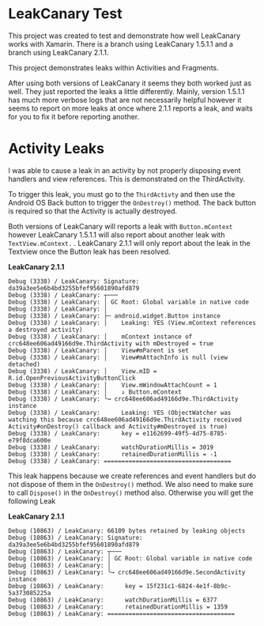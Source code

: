 ﻿# LeakCanary Test

This project was created to test and demonstrate how well LeakCanary works with Xamarin. There is a branch using LeakCanary 1.5.1.1 and a branch using LeakCanary 2.1.1.

This project demonstrates leaks within Activities and Fragments.

After using both versions of LeakCanary it seems they both worked just as well. They just reported the leaks a little differently. Mainly, version 1.5.1.1 has much more verbose logs that are not necessarily helpful however it seems to report on more leaks at once where 2.1.1 reports a leak, and waits for you to fix it before reporting another.

# Activity Leaks

I was able to cause a leak in an activity by not properly disposing event handlers and view references. This is demonstrated on the ThirdActivity. 

To trigger this leak, you must go to the `ThirdActivty` and then use the Android OS Back button to trigger the `OnDestroy()` method. The back button is required so that the Activity is actually destroyed.

Both versions of LeakCanary will reports a leak with `Button.mContext` however LeakCanary 1.5.1.1 will also report about another leak with `TextView.mContext.` . LeakCanary 2.1.1 will only report about the leak in the Textview once the Button leak has been resolved.

**LeakCanary 2.1.1**
```
Debug (3338) / LeakCanary: Signature: da39a3ee5e6b4bd3255bfef95601890afd879
Debug (3338) / LeakCanary: ┬───
Debug (3338) / LeakCanary: │ GC Root: Global variable in native code
Debug (3338) / LeakCanary: │
Debug (3338) / LeakCanary: ├─ android.widget.Button instance
Debug (3338) / LeakCanary: │    Leaking: YES (View.mContext references a destroyed activity)
Debug (3338) / LeakCanary: │    mContext instance of crc648ee606ad49166d9e.ThirdActivity with mDestroyed = true
Debug (3338) / LeakCanary: │    View#mParent is set
Debug (3338) / LeakCanary: │    View#mAttachInfo is null (view detached)
Debug (3338) / LeakCanary: │    View.mID = R.id.OpenPreviousActivityButtonClick
Debug (3338) / LeakCanary: │    View.mWindowAttachCount = 1
Debug (3338) / LeakCanary: │    ↓ Button.mContext
Debug (3338) / LeakCanary: ╰→ crc648ee606ad49166d9e.ThirdActivity instance
Debug (3338) / LeakCanary: ​     Leaking: YES (ObjectWatcher was watching this because crc648ee606ad49166d9e.ThirdActivity received Activity#onDestroy() callback and Activity#mDestroyed is true)
Debug (3338) / LeakCanary: ​     key = e1162699-49f5-4d75-8785-e79f8dca600e
Debug (3338) / LeakCanary: ​     watchDurationMillis = 3019
Debug (3338) / LeakCanary: ​     retainedDurationMillis = -1
Debug (3338) / LeakCanary: ====================================
```

This leak happens because we create references and event handlers but do not dispose of them in the `OnDestroy()` method. We also need to make sure to call `Dispose()` in the `OnDestroy()` method also. Otherwise you will get the following Leak

**LeakCanary 2.1.1**
```
Debug (10863) / LeakCanary: 66109 bytes retained by leaking objects
Debug (10863) / LeakCanary: Signature: da39a3ee5e6b4bd3255bfef95601890afd879
Debug (10863) / LeakCanary: ┬───
Debug (10863) / LeakCanary: │ GC Root: Global variable in native code
Debug (10863) / LeakCanary: │
Debug (10863) / LeakCanary: ╰→ crc648ee606ad49166d9e.SecondActivity instance
Debug (10863) / LeakCanary: ​     key = 15f231c1-6824-4e1f-8b9c-5a373085225a
Debug (10863) / LeakCanary: ​     watchDurationMillis = 6377
Debug (10863) / LeakCanary: ​     retainedDurationMillis = 1359
Debug (10863) / LeakCanary: ====================================

```
